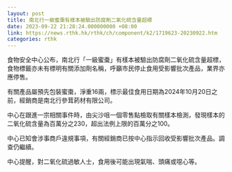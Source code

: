 ```yaml
---
layout: post
title: 南北行一級蜜棗有樣本被驗出防腐劑二氧化硫含量超標
date: 2023-09-22 21:28:24.000000000 +08:00
link: https://news.rthk.hk/rthk/ch/component/k2/1719623-20230922.htm
categories: rthk
---
```


食物安全中心公布，南北行「一級蜜棗」有樣本被驗出防腐劑二氧化硫含量超標，食物標籤亦未有標明有關添加劑名稱，呼籲市民停止食用受影響批次產品，業界亦應停售。

有關產品屬預先包裝蜜棗，淨重16兩，標示最佳食用日期為2024年10月20日之前，經銷商是南北行參茸葯材有限公司。

中心在跟進一宗相關事件時，由尖沙咀一個零售點檢取有關樣本檢測，發現樣本的二氧化硫含量為百萬分之230，超出法例上限的百萬分之100。

中心已知會涉事商戶違規事項，有關經銷商已按中心指示回收受影響批次產品。調查仍繼續。

中心提醒，對二氧化硫過敏人士，食用後可能出現氣喘、頭痛或噁心等。
